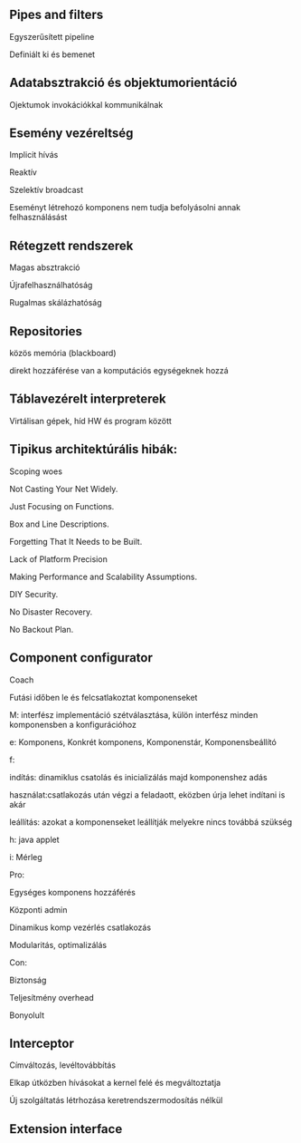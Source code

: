
## Pipes and filters

Egyszerűsített pipeline

Definiált ki és bemenet

## Adatabsztrakció és objektumorientáció

Ojektumok invokációkkal kommunikálnak

## Esemény vezéreltség

Implicit hívás 

Reaktív 

Szelektív broadcast

Eseményt létrehozó komponens nem tudja befolyásolni annak felhasználásást

## Rétegzett rendszerek

Magas absztrakció

Újrafelhasználhatóság

Rugalmas skálázhatóság

## Repositories 

közös memória (blackboard) 

direkt hozzáférése van a komputációs egységeknek hozzá

## Táblavezérelt interpreterek

Virtálisan gépek, híd HW és program között 




## Tipikus architektúrális hibák:

Scoping woes

Not Casting Your Net Widely.

Just Focusing on Functions.

Box and Line Descriptions. 

Forgetting That It Needs to be Built. 

Lack of Platform Precision

Making Performance and Scalability Assumptions.

DIY Security.

No Disaster Recovery. 

No Backout Plan.


## Component configurator

Coach

Futási időben le és felcsatlakoztat komponenseket 

M: interfész implementáció szétválasztása, külön interfész minden komponensben a konfigurációhoz

e: Komponens, Konkrét komponens, Komponenstár, Komponensbeállító 

f: 

indítás: dinamiklus csatolás és inicializálás majd komponenshez adás 

használat:csatlakozás után végzi a feladaott, eközben úrja lehet indítani is akár 

leállítás: azokat a komponenseket leállítják melyekre nincs továbbá szükség 

h: java applet

i: Mérleg

Pro: 

Egységes komponens hozzáférés 

Központi admin 

Dinamikus komp vezérlés csatlakozás

Modularitás, optimalizálás

Con:

Biztonság

Teljesítmény overhead 

Bonyolult

## Interceptor

Címváltozás, levéltovábbítás

Elkap útközben hívásokat a kernel felé és megváltoztatja

Új szolgáltatás létrhozása keretrendszermodosítás nélkül

## Extension interface








